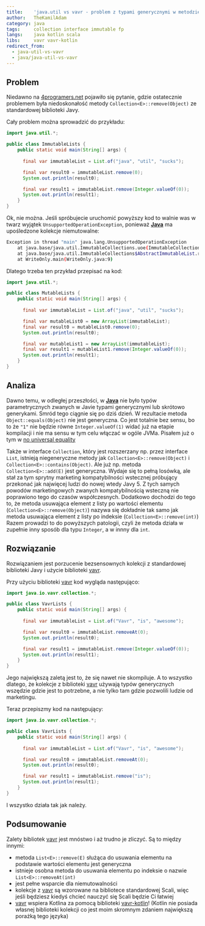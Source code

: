 ```yaml
---
title:    'java.util vs vavr - problem z typami generycznymi w metodzie Collection::remove'
author:   TheKamilAdam
category: java
tags:     collection interface immutable fp
langs:    java kotlin scala
libs:     vavr vavr-kotlin
redirect_from:
  - java-util-vs-vavr
  - java/java-util-vs-vavr
---
```


## Problem
Niedawno na [4programers.net](https://4programmers.net/Forum/Java/337090-spring_dao) pojawiło się pytanie,
gdzie ostatecznie problemem była niedoskonałość metody `Collection<E>::remove(Object)` ze standardowej biblioteki Javy.

Cały problem można sprowadzić do przykładu:

```java
import java.util.*;

public class ImmutableLists {
    public static void main(String[] args) {
      
      final var immutableList = List.of("java", "util", "sucks");

      final var result0 = immutableList.remove(0);
      System.out.println(result0);

      final var result1 = immutableList.remove(Integer.valueOf(0));
      System.out.println(result1);
    }
}
```

Ok, nie można.
Jeśli spróbujecie uruchomić powyższy kod to walnie was w twarz wyjątek `UnsupportedOperationException`, 
ponieważ **[Java]** ma upośledzone kolekcje niemutowalne:

```bash
Exception in thread "main" java.lang.UnsupportedOperationException
	at java.base/java.util.ImmutableCollections.uoe(ImmutableCollections.java:71)
	at java.base/java.util.ImmutableCollections$AbstractImmutableList.remove(ImmutableCollections.java:107)
	at WriteOnly.main(WriteOnly.java:9)
```

Dlatego trzeba ten przykład przepisać na kod:
```java
import java.util.*;

public class MutableLists {
    public static void main(String[] args) {
      
      final var immutableList = List.of("java", "util", "sucks");

      final var mutableList0 = new ArrayList(immutableList);
      final var result0 = mutableList0.remove(0);
      System.out.println(result0);

      final var mutableList1 = new ArrayList(immutableList);
      final var result1 = mutableList1.remove(Integer.valueOf(0));
      System.out.println(result1);
    }
}
```

## Analiza 

Dawno temu,
w odległej przeszłości,
w **[Java]** nie było typów parametrycznych zwanych w Javie typami generycznymi lub skrótowo generykami.
Smród tego ciągnie się po dziś dzień.
W rezultacie metoda `Object::equals(Object)` nie jest generyczna.
Co jest totalnie bez sensu,
bo to że `"1"` nie będzie równe `Integer.valueOf(1)` widać już na etapie kompilacji i nie ma sensu w tym celu włączać w ogóle JVMa.
Pisałem już o tym w [no universal equality]

Także w  interface `Collection`, który jest rozszerzany np. przez interface `List`,
istnieją niegeneryczne metody jak `Collection<E>::remove(Object)` i `Collection<E>::contains(Object)`.
Ale już np. metoda `Collection<E>::add(E)` jest generyczna.
Wydaje się to pełną losówką,
ale stał za tym sprytny marketing kompatybilności wstecznej próbujący przekonać jak najwięcej ludzi do nowej wtedy Javy 5.
Z tych samych powodów marketingowych zwanych kompatybilnością wsteczną nie poprawiono tego do czasów współczesnych.
Dodatkowo dochodzi do tego to,
że metoda usuwająca element z listy po wartości elementu (`Collection<E>::remove(Object)`)
nazywa się dokładnie tak samo jak metoda usuwająca element z listy po indeksie (`Collection<E>::remove(int)`)
Razem prowadzi to do powyższych patologii,
czyli że metoda działa w zupełnie inny sposób dla typu `Integer`, a w innny dla `int`. 

## Rozwiązanie

Rozwiązaniem jest porzucenie bezsensownych kolekcji z standardowej biblioteki Javy i użycie biblioteki [vavr].

Przy użyciu biblioteki [vavr] kod wygląda następująco:
```java
import java.io.vavr.collection.*;

public class VavrLists {
    public static void main(String[] args) {
      
      final var immutableList = List.of("Vavr", "is", "awesome");

      final var result0 = immutableList.removeAt(0);
      System.out.println(result0);

      final var result1 = immutableList.remove(Integer.valueOf(0));
      System.out.println(result1);
    }
}
```
Jego największą zaletą jest to,
że się nawet nie skompiluje.
A to wszystko dlatego,
że kolekcje z biblioteki [vavr] używają typów generycznych wszędzie gdzie jest to potrzebne,
a nie tylko tam gdzie pozwolili ludzie od marketingu.

Teraz przepiszmy kod na następujący:

```java
import java.io.vavr.collection.*;

public class VavrLists {
    public static void main(String[] args) {
      
      final var immutableList = List.of("Vavr", "is", "awesome");

      final var result0 = immutableList.removeAt(0);
      System.out.println(result0);

      final var result1 = immutableList.remove("is");
      System.out.println(result1);
    }
}
```
I wszystko działa tak jak należy.

## Podsumowanie

Zalety bibliotek [vavr] jest mnóstwo i aż trudno je zliczyć.
Są to między innymi:
* metoda `List<E>::remove(E)` służąca do usuwania elementu na podstawie wartości elementu jest generyczna 
* istnieje osobna metoda do usuwania elementu po indeksie o nazwie `List<E>::removeAt(int)`
* jest pełne wsparcie dla niemutowalności
* kolekcje z [vavr] są wzorowane na bibliotece standardowej Scali, więc jeśli będziesz kiedyś chcieć nauczyć się Scali będzie Ci łatwiej
* [vavr] wspiera Kotlina za pomocą biblioteki [vavr-kotlin]! (Kotlin nie posiada własnej biblioteki kolekcji co jest moim skromnym zdaniem największą porażką tego języka)

[no universal equality]: /no-universal-equality

[Java]:                  /posts-by-langs/java
[Kotlin]:                /posts-by-langs/kotlin
[Scala]:                 /posts-by-langs/scala

[vavr]:                  /posts-by-libs/vavr
[vavr-kotlin]:           /posts-by-libs/vavr-kotlin

[collection]:            /posts-by-tags/collection
[immutable]:             /posts-by-tags/immutable
[interface]:             /posts-by-tags/interface
